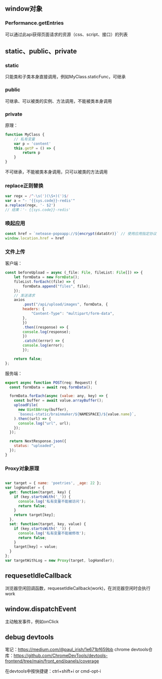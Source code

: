 ## window对象

### Performance.getEntries
可以通过此api获得页面请求的资源（css、script、接口）的列表


## static、public、private

### static
只能类和子类本身直接调用，例如MyClass.staticFunc，可继承

### public
可继承、可以被类的实例、方法调用，不能被类本身调用

### private
原理：
```js
function MyClass {
    // 私有变量
    var p = 'content'
    this.getP = () => {
        return p
    }
}
```
不可继承，不能被类本身调用，只可以被类的方法调用


### replace正则替换
```js
var regx = /^-\s(')(\S+)(')$/
var a = "- '{{sys.code}}-redis'"
a.replace(regx, '- $2')
// 结果：'- {{sys.code}}-redis'
```

### 唤起应用
```js
const href = `netease-popoapp://${encrypt(dataStr)}` // 使用应用指定协议
window.location.href = href
```

### 文件上传
客户端：

```js
const beforeUpload = async (_file: File, fileList: File[]) => {
    let formData = new FormData();
    fileList.forEach((file) => {
        formData.append("files", file);
    });
    // 发送请求
    axios
        .post("/api/upload/images", formData, {
        headers: {
            "Content-Type": "multipart/form-data",
        },
        })
        .then((response) => {
        console.log(response);
        })
        .catch((error) => {
        console.log(error);
        });

    return false;
};
```

服务端：

```js
export async function POST(req: Request) {
  const formData = await req.formData();

  formData.forEach(async (value: any, key) => {
    const buffer = await value.arrayBuffer();
    uploadFile(
      new Uint8Array(buffer),
      `baseui-static/brainmaker/${NAMESPACE}/${value.name}`,
    ).then((url) => {
      console.log("url", url);
    });
  });

  return NextResponse.json({
    status: "uploaded",
  });
}
```

### Proxy对象原理
```js

var target = { name: 'poetries', _age: 22 };
var logHandler = {
  get: function(target, key) {
    if (key.startsWith('_')) {
      console.log('私有变量不能被访问');
      return false;
    }
    return target[key];
  },
  set: function(target, key, value) {
    if (key.startsWith('_')) {
      console.log('私有变量不能被修改');
      return false;
    }
    target[key] = value;
  }
};
var targetWithLog = new Proxy(target, logHandler);
```

## requesetIdleCallback
浏览器空闲回调函数，requesetIdleCallback(work)，在浏览器空闲时会执行work

## window.dispatchEvent
主动触发事件，例如onClick

## debug devtools
笔记：https://medium.com/@paul_irish/1e671bf659bb
chrome devtools仓库：https://github.com/ChromeDevTools/devtools-frontend/tree/main/front_end/panels/coverage

在devtools中按快捷键：ctrl+shift+i or cmd-opt-i